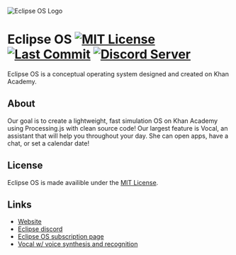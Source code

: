 
![Eclipse OS Logo](https://www.khanacademy.org/computer-programming/eclipse-os-team/6701799319830528/5649050225344512.png)
# Eclipse OS [![MIT License](https://img.shields.io/github/license/athaun/EOS.svg)](https://github.com/athaun/Eclipse-OS/blob/master/LICENSE) [![Last Commit](https://img.shields.io/github/last-commit/athaun/EOS.svg)](https://github.com/athaun/Eclipse-OS/commits/master) [![Discord Server](https://img.shields.io/discord/501497748294467585.svg)](https://discord.gg/JD7skcm)

Eclipse OS is a conceptual operating system designed and created on Khan Academy.

## About
Our goal is to create a lightweight, fast simulation OS on Khan Academy using Processing.js with clean source code! Our largest feature is Vocal, an assistant that will help you throughout your day. She can open apps, have a chat, or set a calendar date! 

## License
Eclipse OS is made availible under the [MIT License](https://github.com/athaun/Eclipse-OS/blob/master/LICENSE).

## Links
* [Website](http://bit.ly/2JGoP4f)
* [Eclipse discord](https://discord.gg/etFN8K4)
* [Eclipse OS subscription page](bit.ly/subscribetoEOS)
* [Vocal w/ voice synthesis and recognition](https://vocal.netlify.com/)

